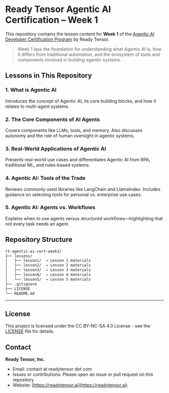 # Ready Tensor Agentic AI Certification – Week 1

This repository contains the lesson content for **Week 1** of the [Agentic AI Developer Certification Program](https://app.readytensor.ai/publications/HrJ0xWtLzLNt) by Ready Tensor.

> Week 1 lays the foundation for understanding what Agentic AI is, how it differs from traditional automation, and the ecosystem of tools and components involved in building agentic systems.

## Lessons in This Repository

### 1. What is Agentic AI

Introduces the concept of Agentic AI, its core building blocks, and how it relates to multi-agent systems.

### 2. The Core Components of AI Agents

Covers components like LLMs, tools, and memory. Also discusses autonomy and the role of human oversight in agentic systems.

### 3. Real-World Applications of Agentic AI

Presents real-world use cases and differentiates Agentic AI from RPA, traditional ML, and rules-based systems.

### 4. Agentic AI: Tools of the Trade

Reviews commonly used libraries like LangChain and LlamaIndex. Includes guidance on selecting tools for personal vs. enterprise use cases.

### 5. Agentic AI: Agents vs. Workflows

Explains when to use agents versus structured workflows—highlighting that not every task needs an agent.

## Repository Structure

```txt
rt-agentic-ai-cert-week1/
├── lessons/
│   ├── lesson1/  → Lesson 1 materials
│   ├── lesson2/  → Lesson 2 materials
│   ├── lesson3/  → Lesson 3 materials
│   ├── lesson4/  → Lesson 4 materials
│   └── lesson5/  → Lesson 5 materials
├── .gitignore
├── LICENSE
└── README.md
```

---

## License

This project is licensed under the CC BY-NC-SA 4.0 License - see the [LICENSE](LICENSE) file for details.

## Contact

**Ready Tensor, Inc.**

- Email: contact at readytensor dot com
- Issues or contributions: Please open an issue or pull request on this repository
- Website: [https://readytensor.ai](https://readytensor.ai)

